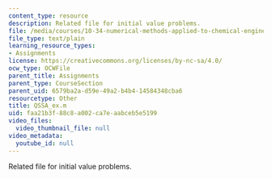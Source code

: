```yaml
---
content_type: resource
description: Related file for initial value problems.
file: /media/courses/10-34-numerical-methods-applied-to-chemical-engineering-fall-2005/faa21b3f88c8a002ca7eaabceb5e5199_QSSA_ex.m
file_type: text/plain
learning_resource_types:
- Assignments
license: https://creativecommons.org/licenses/by-nc-sa/4.0/
ocw_type: OCWFile
parent_title: Assignments
parent_type: CourseSection
parent_uid: 6579ba2a-d59e-49a2-b4b4-14584348cba6
resourcetype: Other
title: QSSA_ex.m
uid: faa21b3f-88c8-a002-ca7e-aabceb5e5199
video_files:
  video_thumbnail_file: null
video_metadata:
  youtube_id: null
---
```

Related file for initial value problems.